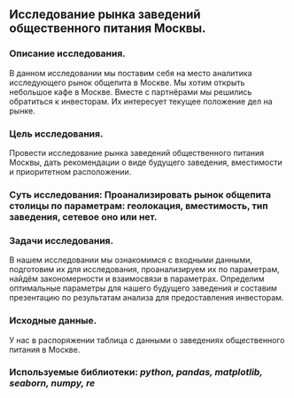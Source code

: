 ## Исследование рынка заведений общественного питания Москвы.
### Описание исследования.
В данном исследовании мы поставим себя на место аналитика исследующего рынок общепита в Москве. Мы хотим открыть небольшое кафе в Москве. Вместе с партнёрами мы решились обратиться к инвесторам. Их интересует текущее положение дел на рынке.

### Цель исследования.
Провести исследование рынка заведений общественного питания Москвы, дать рекомендации о виде будущего заведения, вместимости и приоритетном расположении.

### Суть исследования: Проанализировать рынок общепита столицы по параметрам: геолокация, вместимость, тип заведения, сетевое оно или нет.

### Задачи исследования.
В нашем исследовании мы ознакомимся с входными данными, подготовим их для исследования, проанализируем их по параметрам, найдём закономерности и взаимосвязи в параметрах. Определим оптимальные параметры для нашего будущего заведения и составим презентацию по результатам анализа для предоставления инвесторам.

### Исходные данные.
У нас в распоряжении таблица с данными о заведениях общественного питания в Москве.

### Используемые библиотеки: *python, pandas, matplotlib, seaborn, numpy, re*
